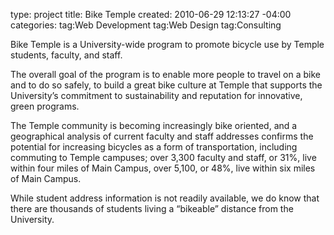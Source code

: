 type: project
title: Bike Temple
created: 2010-06-29 12:13:27 -04:00
categories: 
tag:Web Development
tag:Web Design
tag:Consulting

Bike Temple is a University-wide program to promote bicycle use by Temple students, faculty, and staff.
 
The overall goal of the program is to enable more people to travel on a bike and to do so safely, to build a great bike culture at Temple that supports the University’s commitment to sustainability and reputation for innovative, green programs.

The Temple community is becoming increasingly bike oriented, and a geographical analysis of current faculty and staff addresses confirms the potential for increasing bicycles as a form of transportation, including commuting to Temple campuses; over 3,300 faculty and staff, or 31%, live within four miles of Main Campus, over 5,100, or 48%, live within six miles of Main Campus.

While student address information is not readily available, we do know that there are thousands of students living a “bikeable” distance from the University.

